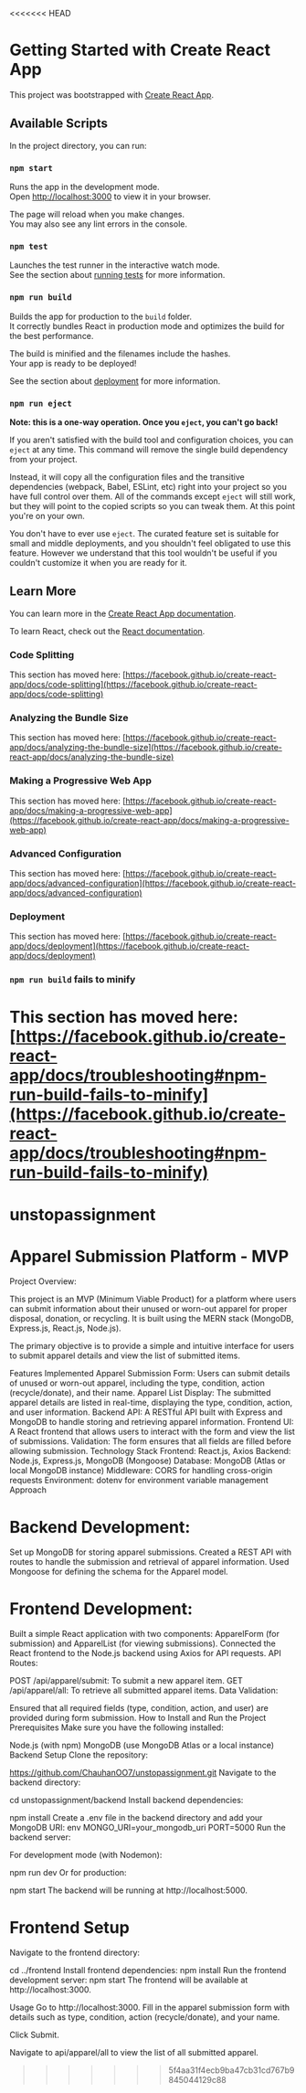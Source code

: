 <<<<<<< HEAD
# Getting Started with Create React App

This project was bootstrapped with [Create React App](https://github.com/facebook/create-react-app).

## Available Scripts

In the project directory, you can run:

### `npm start`

Runs the app in the development mode.\
Open [http://localhost:3000](http://localhost:3000) to view it in your browser.

The page will reload when you make changes.\
You may also see any lint errors in the console.

### `npm test`

Launches the test runner in the interactive watch mode.\
See the section about [running tests](https://facebook.github.io/create-react-app/docs/running-tests) for more information.

### `npm run build`

Builds the app for production to the `build` folder.\
It correctly bundles React in production mode and optimizes the build for the best performance.

The build is minified and the filenames include the hashes.\
Your app is ready to be deployed!

See the section about [deployment](https://facebook.github.io/create-react-app/docs/deployment) for more information.

### `npm run eject`

**Note: this is a one-way operation. Once you `eject`, you can't go back!**

If you aren't satisfied with the build tool and configuration choices, you can `eject` at any time. This command will remove the single build dependency from your project.

Instead, it will copy all the configuration files and the transitive dependencies (webpack, Babel, ESLint, etc) right into your project so you have full control over them. All of the commands except `eject` will still work, but they will point to the copied scripts so you can tweak them. At this point you're on your own.

You don't have to ever use `eject`. The curated feature set is suitable for small and middle deployments, and you shouldn't feel obligated to use this feature. However we understand that this tool wouldn't be useful if you couldn't customize it when you are ready for it.

## Learn More

You can learn more in the [Create React App documentation](https://facebook.github.io/create-react-app/docs/getting-started).

To learn React, check out the [React documentation](https://reactjs.org/).

### Code Splitting

This section has moved here: [https://facebook.github.io/create-react-app/docs/code-splitting](https://facebook.github.io/create-react-app/docs/code-splitting)

### Analyzing the Bundle Size

This section has moved here: [https://facebook.github.io/create-react-app/docs/analyzing-the-bundle-size](https://facebook.github.io/create-react-app/docs/analyzing-the-bundle-size)

### Making a Progressive Web App

This section has moved here: [https://facebook.github.io/create-react-app/docs/making-a-progressive-web-app](https://facebook.github.io/create-react-app/docs/making-a-progressive-web-app)

### Advanced Configuration

This section has moved here: [https://facebook.github.io/create-react-app/docs/advanced-configuration](https://facebook.github.io/create-react-app/docs/advanced-configuration)

### Deployment

This section has moved here: [https://facebook.github.io/create-react-app/docs/deployment](https://facebook.github.io/create-react-app/docs/deployment)

### `npm run build` fails to minify

This section has moved here: [https://facebook.github.io/create-react-app/docs/troubleshooting#npm-run-build-fails-to-minify](https://facebook.github.io/create-react-app/docs/troubleshooting#npm-run-build-fails-to-minify)
=======
# unstopassignment

# Apparel Submission Platform - MVP

Project Overview:

This project is an MVP (Minimum Viable Product) for a platform where users can submit information about their unused or worn-out apparel for proper disposal, donation, or recycling. It is built using the MERN stack (MongoDB, Express.js, React.js, Node.js).

The primary objective is to provide a simple and intuitive interface for users to submit apparel details and view the list of submitted items.

Features Implemented
Apparel Submission Form: Users can submit details of unused or worn-out apparel, including the type, condition, action (recycle/donate), and their name.
Apparel List Display: The submitted apparel details are listed in real-time, displaying the type, condition, action, and user information.
Backend API: A RESTful API built with Express and MongoDB to handle storing and retrieving apparel information.
Frontend UI: A React frontend that allows users to interact with the form and view the list of submissions.
Validation: The form ensures that all fields are filled before allowing submission.
Technology Stack
Frontend: React.js, Axios
Backend: Node.js, Express.js, MongoDB (Mongoose)
Database: MongoDB (Atlas or local MongoDB instance)
Middleware: CORS for handling cross-origin requests
Environment: dotenv for environment variable management
Approach

# Backend Development:

Set up MongoDB for storing apparel submissions.
Created a REST API with routes to handle the submission and retrieval of apparel information.
Used Mongoose for defining the schema for the Apparel model.

# Frontend Development:

Built a simple React application with two components: ApparelForm (for submission) and ApparelList (for viewing submissions).
Connected the React frontend to the Node.js backend using Axios for API requests.
API Routes:

POST /api/apparel/submit: To submit a new apparel item.
GET /api/apparel/all: To retrieve all submitted apparel items.
Data Validation:

Ensured that all required fields (type, condition, action, and user) are provided during form submission.
How to Install and Run the Project
Prerequisites
Make sure you have the following installed:

Node.js (with npm)
MongoDB (use MongoDB Atlas or a local instance)
Backend Setup
Clone the repository:

https://github.com/ChauhanOO7/unstopassignment.git
Navigate to the backend directory:

cd unstopassignment/backend
Install backend dependencies:

npm install
Create a .env file in the backend directory and add your MongoDB URI:
env
MONGO_URI=your_mongodb_uri
PORT=5000
Run the backend server:

For development mode (with Nodemon):

npm run dev
Or for production:

npm start
The backend will be running at http://localhost:5000.

# Frontend Setup
Navigate to the frontend directory:

cd ../frontend
Install frontend dependencies:
npm install
Run the frontend development server:
npm start
The frontend will be available at http://localhost:3000.


Usage
Go to http://localhost:3000.
Fill in the apparel submission form with details such as type, condition, action (recycle/donate), and your name.

Click Submit.

Navigate to api/apparel/all to view the list of all submitted apparel.
>>>>>>> 5f4aa31f4ecb9ba47cb31cd767b9845044129c88
